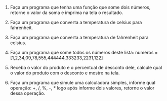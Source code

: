 1) Faça um programa que tenha uma função que some dois números,
retorne o valor da soma e imprima na tela o resultado.

2) Faça um programa que converta a temperatura de 
celsius para fahrenheit.

3) Faça um programa que converta a temperatura de 
fahrenheit para celsius.

4) Faça um programa que some todos os números
deste lista: numeros = [1,2,34,09,78,555,444444,333233,2231,122]

5) Receba o valor do produto e o percentual de desconto dele,
calcule qual o valor do produto com o desconto e mostre na tela.

6) Faça um programa que simule uma calculadora simples,
informe qual operação: +, /, %, -, *
logo após informe dois valores, retorne o valor dessa operação.
